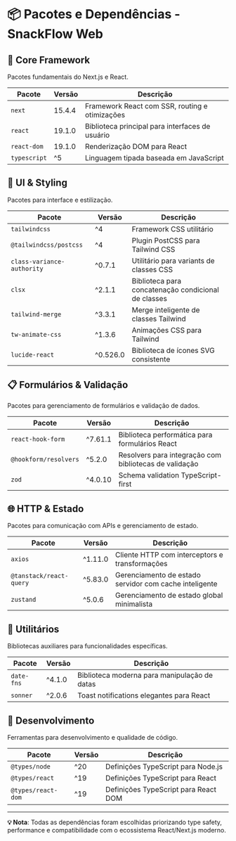 # 📦 Pacotes e Dependências - SnackFlow Web

## 🚀 Core Framework
Pacotes fundamentais do Next.js e React.

| Pacote | Versão | Descrição |
|--------|--------|-----------|
| `next` | 15.4.4 | Framework React com SSR, routing e otimizações |
| `react` | 19.1.0 | Biblioteca principal para interfaces de usuário |
| `react-dom` | 19.1.0 | Renderização DOM para React |
| `typescript` | ^5 | Linguagem tipada baseada em JavaScript |

## 🎨 UI & Styling
Pacotes para interface e estilização.

| Pacote | Versão | Descrição |
|--------|--------|-----------|
| `tailwindcss` | ^4 | Framework CSS utilitário |
| `@tailwindcss/postcss` | ^4 | Plugin PostCSS para Tailwind CSS |
| `class-variance-authority` | ^0.7.1 | Utilitário para variants de classes CSS |
| `clsx` | ^2.1.1 | Biblioteca para concatenação condicional de classes |
| `tailwind-merge` | ^3.3.1 | Merge inteligente de classes Tailwind |
| `tw-animate-css` | ^1.3.6 | Animações CSS para Tailwind |
| `lucide-react` | ^0.526.0 | Biblioteca de ícones SVG consistente |

## 📋 Formulários & Validação
Pacotes para gerenciamento de formulários e validação de dados.

| Pacote | Versão | Descrição |
|--------|--------|-----------|
| `react-hook-form` | ^7.61.1 | Biblioteca performática para formulários React |
| `@hookform/resolvers` | ^5.2.0 | Resolvers para integração com bibliotecas de validação |
| `zod` | ^4.0.10 | Schema validation TypeScript-first |

## 🌐 HTTP & Estado
Pacotes para comunicação com APIs e gerenciamento de estado.

| Pacote | Versão | Descrição |
|--------|--------|-----------|
| `axios` | ^1.11.0 | Cliente HTTP com interceptors e transformações |
| `@tanstack/react-query` | ^5.83.0 | Gerenciamento de estado servidor com cache inteligente |
| `zustand` | ^5.0.6 | Gerenciamento de estado global minimalista |

## 🔧 Utilitários
Bibliotecas auxiliares para funcionalidades específicas.

| Pacote | Versão | Descrição |
|--------|--------|-----------|
| `date-fns` | ^4.1.0 | Biblioteca moderna para manipulação de datas |
| `sonner` | ^2.0.6 | Toast notifications elegantes para React |

## 🧪 Desenvolvimento
Ferramentas para desenvolvimento e qualidade de código.

| Pacote | Versão | Descrição |
|--------|--------|-----------|
| `@types/node` | ^20 | Definições TypeScript para Node.js |
| `@types/react` | ^19 | Definições TypeScript para React |
| `@types/react-dom` | ^19 | Definições TypeScript para React DOM |

---

**💡 Nota**: Todas as dependências foram escolhidas priorizando type safety, performance e compatibilidade com o ecossistema React/Next.js moderno.